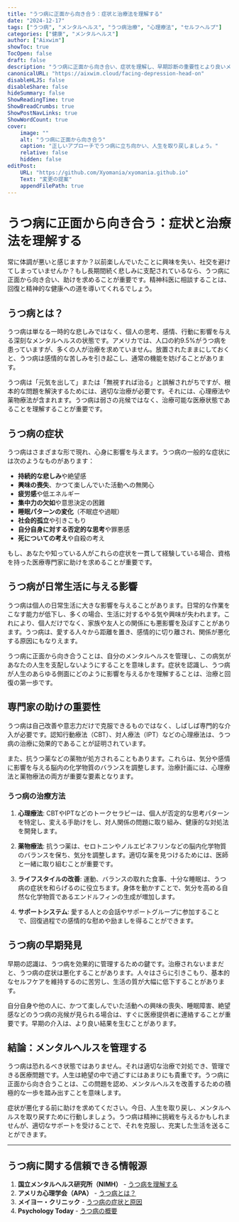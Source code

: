 ```yaml
---
title: "うつ病に正面から向き合う：症状と治療法を理解する"
date: "2024-12-17"
tags: ["うつ病", "メンタルヘルス", "うつ病治療", "心理療法", "セルフヘルプ"]
categories: ["健康", "メンタルヘルス"]
author: ["Aixwim"]
showToc: true
TocOpen: false
draft: false
description: "うつ病に正面から向き合い、症状を理解し、早期診断の重要性とより良いメンタルヘルスのための治療法を学びましょう。"
canonicalURL: "https://aixwim.cloud/facing-depression-head-on"
disableHLJS: false
disableShare: false
hideSummary: false
ShowReadingTime: true
ShowBreadCrumbs: true
ShowPostNavLinks: true
ShowWordCount: true
cover:
    image: ""
    alt: "うつ病に正面から向き合う"
    caption: "正しいアプローチでうつ病に立ち向かい、人生を取り戻しましょう。"
    relative: false
    hidden: false
editPost:
    URL: "https://github.com/Xyomania/xyomania.github.io"
    Text: "変更の提案"
    appendFilePath: true
---
```


# うつ病に正面から向き合う：症状と治療法を理解する

常に体調が悪いと感じますか？以前楽しんでいたことに興味を失い、社交を避けてしまっていませんか？もし長期間続く悲しみに支配されているなら、うつ病に正面から向き合い、助けを求めることが重要です。精神科医に相談することは、回復と精神的な健康への道を導いてくれるでしょう。

## うつ病とは？

うつ病は単なる一時的な悲しみではなく、個人の思考、感情、行動に影響を与える深刻なメンタルヘルスの状態です。アメリカでは、人口の約9.5%がうつ病を患っていますが、多くの人が治療を求めていません。放置されたままにしておくと、うつ病は感情的な苦しみを引き起こし、通常の機能を妨げることがあります。

うつ病は「元気を出して」または「無視すれば治る」と誤解されがちですが、根本的な問題を解決するためには、適切な治療が必要です。それには、心理療法や薬物療法が含まれます。うつ病は弱さの兆候ではなく、治療可能な医療状態であることを理解することが重要です。

## うつ病の症状

うつ病はさまざまな形で現れ、心身に影響を与えます。うつ病の一般的な症状には次のようなものがあります：

- **持続的な悲しみ**や絶望感
- **興味の喪失**、かつて楽しんでいた活動への無関心
- **疲労感**や低エネルギー
- **集中力の欠如**や意思決定の困難
- **睡眠パターンの変化**（不眠症や過眠）
- **社会的孤立**や引きこもり
- **自分自身に対する否定的な思考**や罪悪感
- **死についての考え**や自殺の考え

もし、あなたや知っている人がこれらの症状を一貫して経験している場合、資格を持った医療専門家に助けを求めることが重要です。

## うつ病が日常生活に与える影響

うつ病は個人の日常生活に大きな影響を与えることがあります。日常的な作業をこなす能力が低下し、多くの場合、生活に対するやる気や興味が失われます。これにより、個人だけでなく、家族や友人との関係にも悪影響を及ぼすことがあります。うつ病は、愛する人々から距離を置き、感情的に切り離され、関係が悪化する原因にもなりえます。

うつ病に正面から向き合うことは、自分のメンタルヘルスを管理し、この病気があなたの人生を支配しないようにすることを意味します。症状を認識し、うつ病が人生のあらゆる側面にどのように影響を与えるかを理解することは、治療と回復の第一歩です。

## 専門家の助けの重要性

うつ病は自己改善や意志力だけで克服できるものではなく、しばしば専門的な介入が必要です。認知行動療法（CBT）、対人療法（IPT）などの心理療法は、うつ病の治療に効果的であることが証明されています。

また、抗うつ薬などの薬物が処方されることもあります。これらは、気分や感情に影響を与える脳内の化学物質のバランスを調整します。治療計画には、心理療法と薬物療法の両方が重要な要素となります。

### うつ病の治療方法

1. **心理療法**: CBTやIPTなどのトークセラピーは、個人が否定的な思考パターンを特定し、変える手助けをし、対人関係の問題に取り組み、健康的な対処法を開発します。
  
2. **薬物療法**: 抗うつ薬は、セロトニンやノルエピネフリンなどの脳内化学物質のバランスを保ち、気分を調整します。適切な薬を見つけるためには、医師と一緒に取り組むことが重要です。

3. **ライフスタイルの改善**: 運動、バランスの取れた食事、十分な睡眠は、うつ病の症状を和らげるのに役立ちます。身体を動かすことで、気分を高める自然な化学物質であるエンドルフィンの生成が増加します。

4. **サポートシステム**: 愛する人との会話やサポートグループに参加することで、回復過程での感情的な慰めや励ましを得ることができます。

## うつ病の早期発見

早期の認識は、うつ病を効果的に管理するための鍵です。治療されないままだと、うつ病の症状は悪化することがあります。人々はさらに引きこもり、基本的なセルフケアを維持するのに苦労し、生活の質が大幅に低下することがあります。

自分自身や他の人に、かつて楽しんでいた活動への興味の喪失、睡眠障害、絶望感などのうつ病の兆候が見られる場合は、すぐに医療提供者に連絡することが重要です。早期の介入は、より良い結果を生むことがあります。

## 結論：メンタルヘルスを管理する

うつ病は恐れるべき状態ではありません。それは適切な治療で対処でき、管理できる医療問題です。人生は絶望の中で過ごすにはあまりにも貴重です。うつ病に正面から向き合うことは、この問題を認め、メンタルヘルスを改善するための積極的な一歩を踏み出すことを意味します。

症状が悪化する前に助けを求めてください。今日、人生を取り戻し、メンタルヘルスを取り戻すために行動しましょう。うつ病は精神に挑戦を与えるかもしれませんが、適切なサポートを受けることで、それを克服し、充実した生活を送ることができます。

---

## うつ病に関する信頼できる情報源

1. **国立メンタルヘルス研究所（NIMH）** - [うつ病を理解する](https://www.nimh.nih.gov/health/topics/depression)
2. **アメリカ心理学会（APA）** - [うつ病とは？](https://www.apa.org/topics/depression)
3. **メイヨー・クリニック** - [うつ病の症状と原因](https://www.mayoclinic.org/diseases-conditions/depression/symptoms-causes/syc-20350360)
4. **Psychology Today** - [うつ病の概要](https://www.psychologytoday.com/us/basics/depression)
